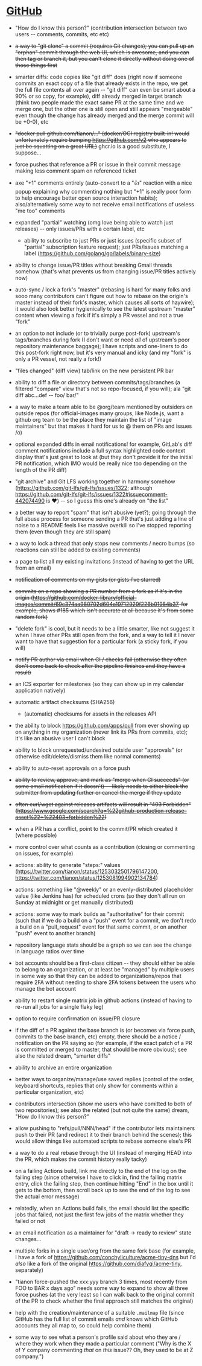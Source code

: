 # [GitHub](https://github.com)

- "How do I know this person?" (contribution intersection between two users -- comments, commits, etc etc)

- ~~a way to "git clone" a commit (requires Git changes); you can pull up an "orphan" commit through the web UI, which is awesome, and you can then tag or branch it, but you can't clone it directly without doing one of those things first~~

- smarter diffs: code copies like "git diff" does (right now if someone commits an exact copy of a file that already exists in the repo, we get the full file contents all over again -- "git diff" can even be smart about a 90% or so copy, for example), diff already merged in target branch (think two people made the exact same PR at the same time and we merge one, but the other one is still open and still appears "mergeable" even though the change has already merged and the merge commit will be +0-0), etc

- ~~"docker pull github.com/tianon/..." (docker/OCI registry built-in! would unfortunately require bumping https://github.com/v2 who appears to just be squatting on a great URL)~~ ghcr.io is a good substitute, I suppose...

- force pushes that reference a PR or issue in their commit message making less comment spam on referenced ticket

- axe "+1" comments entirely (auto-convert to a ":+1:" reaction with a nice popup explaining why commenting nothing but "+1" is really poor form to help encourage better open source interaction habits); also/alternatively some way to not receive email notifications of useless "me too" comments

- expanded "partial" watching (omg love being able to watch just releases) -- only issues/PRs with a certain label, etc
  - ability to subscribe to just PRs or just issues (specific subset of "partial" subscription feature request); just PRs/issues matching a label (https://github.com/golang/go/labels/binary-size)

- ability to change issue/PR titles without breaking Gmail threads somehow (that's what prevents us from changing issue/PR titles actively now)

- auto-sync / lock a fork's "master" (rebasing is hard for many folks and sooo many contributors can't figure out how to rebase on the origin's master instead of their fork's master, which causes all sorts of haywire); it would also look better hygienically to see the latest upstream "master" content when viewing a fork if it's simply a PR vessel and not a true "fork"

- an option to not include (or to trivially purge post-fork) upstream's tags/branches during fork (I don't want or need *all* of upstream's poor repository maintenance baggage); I have scripts and one-liners to do this post-fork right now, but it's very manual and icky (and my "fork" is only a PR vessel, not really a fork!)

- "files changed" (diff view) tab/link on the new persistent PR bar

- ability to diff a file or directory between commits/tags/branches (a filtered "compare" view that's not so repo-focused, if you will); ala "git diff abc...def -- foo/ bar/"

- a way to make a team able to be @org/team mentioned by outsiders on outside repos (for official-images many groups, like Node.js, want a github org team to be the place they maintain the list of "image maintainers" but that makes it hard for us to @ them on PRs and issues /o\)

- optional expanded diffs in email notifications!  for example, GitLab's diff comment notifications include a full syntax highlighted code context display that's just great to look at (but they don't provide it for the initial PR notification, which IMO would be really nice too depending on the length of the PR diff)

- "git archive" and Git LFS working together in harmony somehow (https://github.com/git-lfs/git-lfs/issues/1322; although https://github.com/git-lfs/git-lfs/issues/1322#issuecomment-442074490 is :heart:) -- so I guess this one's already on "the list"

- a better way to report "spam" that isn't abusive (yet?); going through the full abuse process for someone sending a PR that's just adding a line of noise to a README feels like massive overkill so I've stopped reporting them (even though they are still spam)

- a way to lock a thread that only stops new comments / necro bumps (so reactions can still be added to existing comments)

- a page to list all my existing invitations (instead of having to get the URL from an email)

- ~~notification of comments on my gists (or gists I've starred)~~

- ~~commits on a repo showing a PR number from a fork as if it's in the origin (https://github.com/docker-library/official-images/commit/69c374aa980702d604a19712929f226b01984b37, for example, shows #185 which isn't accurate at all because it's from some random fork)~~

- "delete fork" is cool, but it needs to be a little smarter, like not suggest it when I have other PRs still open from the fork, and a way to tell it I never want to have that suggestion for a particular fork (a sticky fork, if you will)

- ~~notify PR author via email when CI / checks fail (otherwise they often don't come back to check after the pipeline finishes and they have a result)~~

- an ICS exporter for milestones (so they can show up in my calendar application natively)

- automatic artifact checksums (SHA256)
  - (automatic) checksums for assets in the releases API

- the ability to block https://github.com/apps/pull from ever showing up on anything in my organization (never link its PRs from commits, etc); it's like an abusive user I can't block

- ability to block unrequested/undesired outside user "approvals" (or otherwise edit/delete/dismiss them like normal comments)

- ability to auto-reset approvals on a force push

- ~~ability to review, approve, and mark as "merge when CI succeeds" (or some email notification if it doesn't) -- likely needs to either block the submitter from updating further or cancel the merge if they update~~

- ~~often curl/wget against releases artifacts will result in "403 Forbidden" (https://www.google.com/search?q=%22github-production-release-asset%22+%22403+forbidden%22)~~

- when a PR has a conflict, point to the commit/PR which created it (where possible)

- more control over what counts as a contribution (closing or commenting on issues, for example)

- actions: ability to generate "steps:" values (https://twitter.com/tianon/status/1253032501796147200, https://twitter.com/tianon/status/1253081994902134784)

- actions: something like "@weekly" or an evenly-distributed placeholder value (like Jenkins has) for scheduled crons (so they don't all run on Sunday at midnight or get manually distributed)

- actions: some way to mark builds as "authoritative" for their commit (such that if we do a build on a "push" event for a commit, we don't redo a build on a "pull_request" event for that same commit, or on another "push" event to another branch)

- repository language stats should be a graph so we can see the change in language ratios over time

- bot accounts should be a first-class citizen -- they should either be able to belong to an organization, or at least be "managed" by multiple users in some way so that they can be added to organizations/repos that require 2FA without needing to share 2FA tokens between the users who manage the bot account

- ability to restart single matrix job in github actions (instead of having to re-run all jobs for a single flaky leg)

- option to require confirmation on issue/PR closure

- if the diff of a PR against the base branch is (or becomes via force push, commits to the base branch, etc) empty, there should be a notice / notification on the PR saying so (for example, if the exact patch of a PR is committed or merged to master, that should be more obvious); see also the related dream, "smarter diffs"

- ability to archive an entire organization

- better ways to organize/manage/use saved replies (control of the order, keyboard shortcuts, replies that only show for comments within a particular organization, etc)

- contributors intersection (show me users who have comitted to both of two repositories); see also the related (but not quite the same) dream, "How do I know this person?"

- allow pushing to "refs/pull/NNN/head" if the contributor lets maintainers push to their PR (and redirect it to their branch behind the scenes); this would allow things like automated scripts to rebase someone else's PR

- a way to do a real rebase through the UI (instead of merging HEAD into the PR, which makes the commit history really tacky)

- on a failing Actions build, link me directly to the end of the log on the failing step (since otherwise I have to click in, find the failing matrix entry, click the failing step, then continue hitting "End" in the box until it gets to the bottom, then scroll back up to see the end of the log to see the actual error message)

- relatedly, when an Actions build fails, the email should list the specific jobs that failed, not just the first few jobs of the matrix whether they failed or not

- an email notification as a maintainer for "draft -> ready to review" state changes...

- multiple forks in a single user/org from the same fork base (for example, I have a fork of https://github.com/conchyliculture/acme-tiny-dns but I'd *also* like a fork of the original https://github.com/diafygi/acme-tiny, separately)

- "tianon force-pushed the xxx:yyy branch 3 times, most recently from FOO to BAR x days ago" needs some way to expand to show all three force pushes (at the very least so I can walk back to the original commit of the PR to check whether the final approach still matches the original)

- help with the creation/maintenance of a suitable `.mailmap` file (since GitHub has the full list of commit emails *and* knows which GitHub accounts they all map to, so could help combine them)

- some way to see what a person's profile said about who they are / where they work when they made a particular comment ("Why is the X of Y company commenting *that* on *this* issue??  Oh, they used to be at Z company.")
